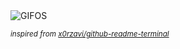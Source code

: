 <div align="justify">
<picture>
    <source media="(prefers-color-scheme: dark)" srcset="https://i.ibb.co/XjTbCCK/output-gif.gif">
    <source media="(prefers-color-scheme: light)" srcset="https://i.ibb.co/XjTbCCK/output-gif.gif">
    <img alt="GIFOS" src="https://i.ibb.co/XjTbCCK/output-gif.gif">
</picture>

<sub><i>inspired from [x0rzavi/github-readme-terminal](https://github.com/x0rzavi/github-readme-terminal)</i></sub>

</div>

<!-- Image deletion URL: https://ibb.co/DzntRRv/fd1699eea004c24556ddb6a8c6d24864 -->